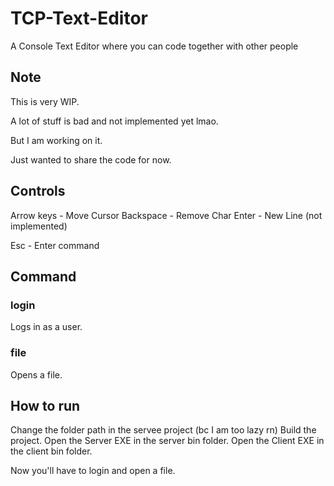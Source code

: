 # TCP-Text-Editor
A Console Text Editor where you can code together with other people

## Note
This is very WIP.

A lot of stuff is bad and not implemented yet lmao.


But I am working on it.

Just wanted to share the code for now.


## Controls
Arrow keys - Move Cursor
Backspace - Remove Char
Enter - New Line (not implemented)

Esc - Enter command


## Command

### login
Logs in as a user.

### file
Opens a file.


## How to run
Change the folder path in the servee project (bc I am too lazy rn)
Build the project.
Open the Server EXE in the server bin folder.
Open the Client EXE in the client bin folder.


Now you'll have to login and open a file.




